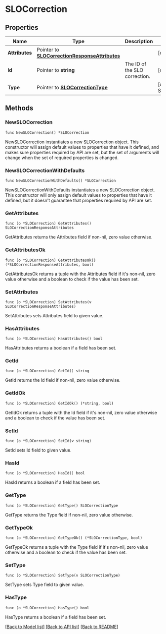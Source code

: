 # SLOCorrection

## Properties

| Name           | Type                                                                                 | Description                   | Notes                                                |
| -------------- | ------------------------------------------------------------------------------------ | ----------------------------- | ---------------------------------------------------- |
| **Attributes** | Pointer to [**SLOCorrectionResponseAttributes**](SLOCorrectionResponseAttributes.md) |                               | [optional]                                           |
| **Id**         | Pointer to **string**                                                                | The ID of the SLO correction. | [optional]                                           |
| **Type**       | Pointer to [**SLOCorrectionType**](SLOCorrectionType.md)                             |                               | [optional] [default to SLOCORRECTIONTYPE_CORRECTION] |

## Methods

### NewSLOCorrection

`func NewSLOCorrection() *SLOCorrection`

NewSLOCorrection instantiates a new SLOCorrection object.
This constructor will assign default values to properties that have it defined,
and makes sure properties required by API are set, but the set of arguments
will change when the set of required properties is changed.

### NewSLOCorrectionWithDefaults

`func NewSLOCorrectionWithDefaults() *SLOCorrection`

NewSLOCorrectionWithDefaults instantiates a new SLOCorrection object.
This constructor will only assign default values to properties that have it defined,
but it doesn't guarantee that properties required by API are set.

### GetAttributes

`func (o *SLOCorrection) GetAttributes() SLOCorrectionResponseAttributes`

GetAttributes returns the Attributes field if non-nil, zero value otherwise.

### GetAttributesOk

`func (o *SLOCorrection) GetAttributesOk() (*SLOCorrectionResponseAttributes, bool)`

GetAttributesOk returns a tuple with the Attributes field if it's non-nil, zero value otherwise
and a boolean to check if the value has been set.

### SetAttributes

`func (o *SLOCorrection) SetAttributes(v SLOCorrectionResponseAttributes)`

SetAttributes sets Attributes field to given value.

### HasAttributes

`func (o *SLOCorrection) HasAttributes() bool`

HasAttributes returns a boolean if a field has been set.

### GetId

`func (o *SLOCorrection) GetId() string`

GetId returns the Id field if non-nil, zero value otherwise.

### GetIdOk

`func (o *SLOCorrection) GetIdOk() (*string, bool)`

GetIdOk returns a tuple with the Id field if it's non-nil, zero value otherwise
and a boolean to check if the value has been set.

### SetId

`func (o *SLOCorrection) SetId(v string)`

SetId sets Id field to given value.

### HasId

`func (o *SLOCorrection) HasId() bool`

HasId returns a boolean if a field has been set.

### GetType

`func (o *SLOCorrection) GetType() SLOCorrectionType`

GetType returns the Type field if non-nil, zero value otherwise.

### GetTypeOk

`func (o *SLOCorrection) GetTypeOk() (*SLOCorrectionType, bool)`

GetTypeOk returns a tuple with the Type field if it's non-nil, zero value otherwise
and a boolean to check if the value has been set.

### SetType

`func (o *SLOCorrection) SetType(v SLOCorrectionType)`

SetType sets Type field to given value.

### HasType

`func (o *SLOCorrection) HasType() bool`

HasType returns a boolean if a field has been set.

[[Back to Model list]](../README.md#documentation-for-models) [[Back to API list]](../README.md#documentation-for-api-endpoints) [[Back to README]](../README.md)
